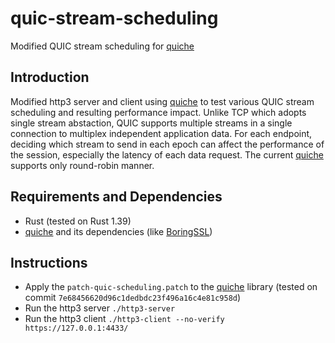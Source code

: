 # quic-stream-scheduling
Modified QUIC stream scheduling for [quiche](https://github.com/cloudflare/quiche)

## Introduction

Modified http3 server and client using [quiche](https://github.com/cloudflare/quiche) to test various QUIC stream scheduling and resulting performance impact. Unlike TCP which adopts single stream abstaction, QUIC supports multiple streams in a single connection to multiplex independent application data. For each endpoint, deciding which stream to send in each epoch can affect the performance of the session, especially the latency of each data request. The current [quiche](https://github.com/cloudflare/quiche) supports only round-robin manner.

## Requirements and Dependencies

* Rust (tested on Rust 1.39)
* [quiche](https://github.com/cloudflare/quiche) and its dependencies (like [BoringSSL](https://github.com/google/boringssl))

## Instructions

* Apply the `patch-quic-scheduling.patch` to the [quiche](https://github.com/cloudflare/quiche) library (tested on commit `7e68456620d96c1dedbdc23f496a16c4e81c958d`)
* Run the http3 server
`./http3-server`
* Run the http3 client 
`./http3-client --no-verify https://127.0.0.1:4433/`
